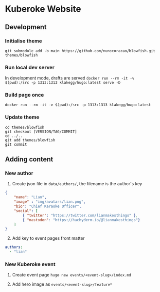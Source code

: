# Kuberoke Website

## Development

### Initialise theme
`git submodule add -b main https://github.com/nunocoracao/blowfish.git themes/blowfish`

### Run local dev server
In development mode, drafts are served
`docker run --rm -it -v $(pwd):/src -p 1313:1313 klakegg/hugo:latest serve -D`

### Build page once
`docker run --rm -it -v $(pwd):/src -p 1313:1313 klakegg/hugo:latest`

### Update theme
```
cd themes/blowfish
git checkout [VERSION/TAG/COMMIT]
cd ../..
git add themes/blowfish
git commit
```

## Adding content

### New author
1. Create json file in `data/authors/`, the filename is the author's key
```json
{
    "name": "Lian",
    "image" : "img/avatars/lian.png",
    "bio": "Chief Karaoke Officer",
    "social": [
        { "twitter": "https://twitter.com/lianmakesthings" },
        { "mastodon": "https://hachyderm.io/@lianmakesthings"}
    ]
}

```
2. Add key to event pages front matter
```yaml
authors:
  - "lian"
```


### New Kuberoke event
1. Create event page
`hugo new events/<event-slug>/index.md`

2. Add hero image as `events/<event-slug>/feature*`